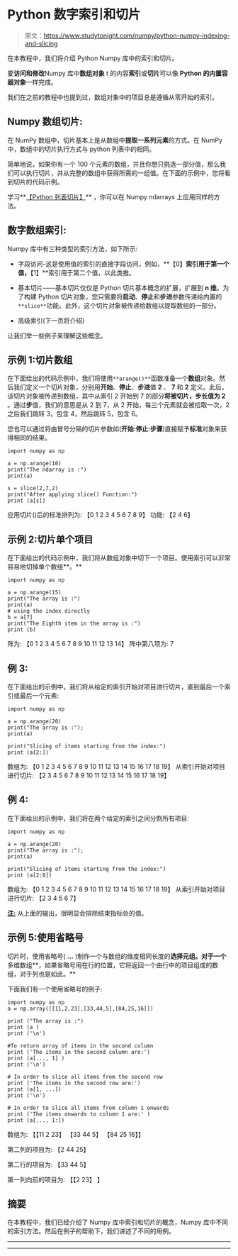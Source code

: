 # Python 数字索引和切片

> 原文：<https://www.studytonight.com/numpy/python-numpy-indexing-and-slicing>

在本教程中，我们将介绍 Python Numpy 库中的索引和切片。

要**访问和修改**Numpy 库中**数组对象** t 的内容**索引**或**切片**可以像 **Python 的内置容器对象**一样完成。

我们在之前的教程中也提到过，数组对象中的项目总是遵循从零开始的索引。

## **Numpy 数组切片:**

在 NumPy 数组中，切片基本上是从数组中**提取一系列元素**的方式。在 NumPy 中，数组中的切片执行方式与 python 列表中的相同。

简单地说，如果你有一个 100 个元素的数组，并且你想只挑选一部分值，那么我们可以执行切片，并从完整的数组中获得所需的一组值。在下面的示例中，您将看到切片的代码示例。

学习**[【Python 列表切片】](https://www.studytonight.com/post/list-slicing-in-python-with-examples)** ，你可以在 Numpy ndarrays 上应用同样的方法。

## 数字数组索引:

Numpy 库中有三种类型的索引方法，如下所示:

*   字段访问-这是使用值的索引的直接字段访问，例如，**【0】**索引用于第一个值，**【1】**索引用于第二个值，以此类推。

*   基本切片——基本切片仅仅是 Python 切片基本概念的扩展，扩展到 **n 维**。为了构建 Python 切片对象，您只需要将**启动**、**停止**和**步进**参数传递给内置的`**slice**`功能。此外，这个切片对象被传递给数组以提取数组的一部分。

*   高级索引(下一页将介绍)

让我们举一些例子来理解这些概念。

## 示例 1:切片数组

在下面给出的代码示例中，我们将使用`**arange()**`函数准备一个**数组**对象。然后我们定义一个切片对象，分别用**开始**、**停止**、**步进**值 **2** 、 **7** 和 **2** 定义。此后，该切片对象被传递到数组，其中从索引 2 开始到 7 的部分**将被切片，步长值为 2** 。通过**步**值，我们的意思是从 2 到 7，从 2 开始，每三个元素就会被拾取一次，2 之后我们跳转 3，包含 4，然后跳转 5，包含 6。

您也可以通过将由冒号分隔的切片参数如(**开始:停止:步骤**)直接赋予**标准**对象来获得相同的结果。

```
import numpy as np 

a = np.arange(10) 
print("The ndarray is :")
print(a)

s = slice(2,7,2) 
print("After applying slice() Function:")
print (a[s])
```

应用切片()后的标准排列为:
【0 1 2 3 4 5 6 7 8 9】
功能:
【2 4 6】

## 示例 2:切片单个项目

在下面给出的代码示例中，我们将从数组对象中切下一个项目。使用索引可以非常容易地切掉单个数组**。**

```
import numpy as np 

a = np.arange(15)
print("The array is :")
print(a)
# using the index directly
b = a[7] 
print("The Eighth item in the array is :")
print (b)
```

阵为:
【0 1 2 3 4 5 6 7 8 9 10 11 12 13 14】
阵中第八项为:
7

## 例 3:

在下面给出的示例中，我们将从给定的索引开始对项目进行切片，直到最后一个索引或最后一个元素:

```
import numpy as np

a = np.arange(20) 
print("The array is :");
print(a)

print("Slicing of items starting from the index:")
print (a[2:])
```

数组为:
【0 1 2 3 4 5 6 7 8 9 10 11 12 13 14 15 16 17 18 19】
从索引开始对项目进行切片:
【2 3 4 5 6 7 8 9 10 11 12 13 14 15 16 17 18 19】

## 例 4:

在下面给出的示例中，我们将在两个给定的索引之间分割所有项目:

```
import numpy as np

a = np.arange(20) 
print("The array is :");
print(a)

print("Slicing of items starting from the index:")
print (a[2:8])
```

数组为:
【0 1 2 3 4 5 6 7 8 9 10 11 12 13 14 15 16 17 18 19】
从索引开始对项目进行切片:
【2 3 4 5 6 7】

<u>**注:**</u> 从上面的输出，很明显会排除结束指标处的值。

## 示例 5:使用省略号

切片时，使用省略号( **…** )制作一个与数组的维度相同长度的**选择元组。对于一个**多维数组**，如果省略号用在行的位置，它将返回一个由行中的项目组成的数组，对于列也是如此。**

下面我们有一个使用省略号的例子:

```
import numpy as np 
a = np.array([[11,2,23],[33,44,5],[84,25,16]]) 

print ("The array is :") 
print (a )
print ('\n')

#To return array of items in the second column 
print ('The items in the second column are:')  
print (a[..., 1] )
print ('\n')

# In order to slice all items from the second row 
print ('The items in the second row are:') 
print (a[1, ...])
print ('\n') 

# In order to slice all items from column 1 onwards 
print ('The items onwards to column 1 are:' )
print (a[..., 1:])
```

数组为:
【【11 2 23】
【33 44 5】
【84 25 16】】

第二列的项目为:
【2 44 25】

第二行的项目为:
【33 44 5】

第一列向前的项目为:
【【2 23】
】

## 摘要

在本教程中，我们已经介绍了 Numpy 库中索引和切片的概念，Numpy 库中不同的索引方法。然后在例子的帮助下，我们讲述了不同的用例。

* * *

* * *